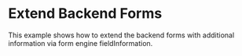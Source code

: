 # Extend Backend Forms

This example shows how to extend the backend forms with
additional information via form engine fieldInformation.
